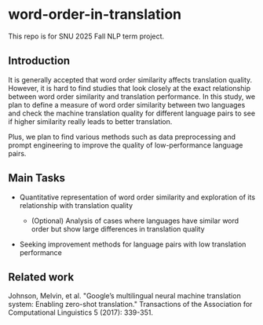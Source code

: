 # word-order-in-translation
This repo is for SNU 2025 Fall NLP term project.

## Introduction

It is generally accepted that word order similarity affects translation quality. However, it is hard to find studies that look closely at the exact relationship between word order similarity and translation performance. In this study, we plan to define a measure of word order similarity between two languages and check the machine translation quality for different language pairs to see if higher similarity really leads to better translation. 


Plus, we plan to find various methods such as data preprocessing and prompt engineering to improve the quality of low-performance language pairs.

## Main Tasks

* Quantitative representation of word order similarity and exploration of its relationship with translation quality
    * (Optional) Analysis of cases where languages have similar word order but show large differences in translation quality

* Seeking improvement methods for language pairs with low translation performance

## Related work

Johnson, Melvin, et al. "Google’s multilingual neural machine translation system: Enabling zero-shot translation." Transactions of the Association for Computational Linguistics 5 (2017): 339-351.